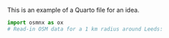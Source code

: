 

This is an example of a Quarto file for an idea.

``` python
import osmnx as ox
# Read-in OSM data for a 1 km radius around Leeds:
```
